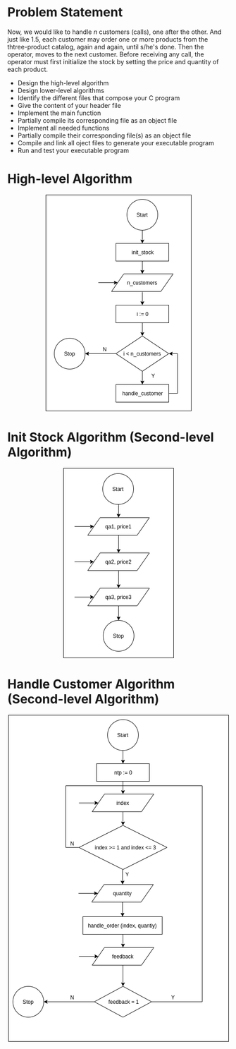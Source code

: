 # Problem Statement
Now, we would like to handle *n* customers (calls), one after the other. And just like 1.5, each customer may order one or more products from the thtree-product catalog, again and again, until s/he's done. Then the operator, moves to the next customer. Before receiving any call, the operator must first initialize the stock by setting the price and quantity of each product.
- Design the high-level algorithm
- Design lower-level algorithms
- Identify the different files that compose your C program
- Give the content of your header file
- Implement the main function
- Partially compile its corresponding file as an object file
- Implement all needed functions
- Partially compile their corresponding file(s) as an object file
- Compile and link all oject files to generate your executable program
- Run and test your executable program

# High-level Algorithm
<p align="center">
  <img src="algorithms/milestone3-high-level.png">
</p>

# Init Stock Algorithm (Second-level Algorithm)
<p align="center">
  <img src="algorithms/milestone3-init-stock.png">
</p>

# Handle Customer Algorithm (Second-level Algorithm)
<p align="center">
  <img src="algorithms/milestone3-handle-customer.png">
</p>
